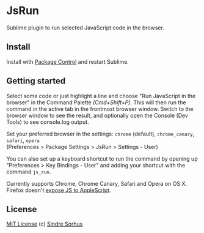 # JsRun

Sublime plugin to run selected JavaScript code in the browser.


## Install

Install with [Package Control](http://wbond.net/sublime_packages/package_control) and restart Sublime.


## Getting started

Select some code or just highlight a line and choose "Run JavaScript in the browser" in the Command Palette *(Cmd+Shift+P)*. This will then run the command in the active tab in the frontmost browser window. Switch to the browser window to see the result, and optionally open the Console (Dev Tools) to see console.log output.

Set your preferred browser in the settings: `chrome` (default), `chrome_canary`, `safari`, `opera`  
(Preferences > Package Settings > JsRun > Settings - User)

You can also set up a keyboard shortcut to run the command by opening up "Preferences > Key Bindings - User" and adding your shortcut with the command `js_run`.

Currently supports Chrome, Chrome Canary, Safari and Opera on OS X. Firefox doesn't [expose JS to AppleScript](https://bugzilla.mozilla.org/show_bug.cgi?id=5704).


## License

[MIT License](http://en.wikipedia.org/wiki/MIT_License)
(c) [Sindre Sorhus](http://sindresorhus.com)
